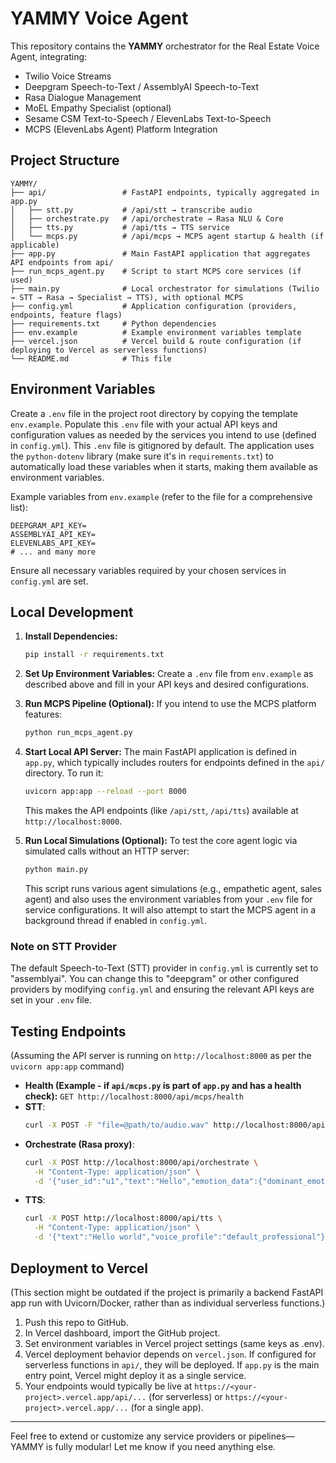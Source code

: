 # YAMMY Voice Agent

This repository contains the **YAMMY** orchestrator for the Real Estate Voice Agent, integrating:

- Twilio Voice Streams
- Deepgram Speech-to-Text / AssemblyAI Speech-to-Text
- Rasa Dialogue Management
- MoEL Empathy Specialist (optional)
- Sesame CSM Text-to-Speech / ElevenLabs Text-to-Speech
- MCPS (ElevenLabs Agent) Platform Integration


## Project Structure

```
YAMMY/
├── api/                 # FastAPI endpoints, typically aggregated in app.py
│   ├── stt.py           # /api/stt → transcribe audio
│   ├── orchestrate.py   # /api/orchestrate → Rasa NLU & Core
│   ├── tts.py           # /api/tts → TTS service
│   └── mcps.py          # /api/mcps → MCPS agent startup & health (if applicable)
├── app.py               # Main FastAPI application that aggregates API endpoints from api/
├── run_mcps_agent.py    # Script to start MCPS core services (if used)
├── main.py              # Local orchestrator for simulations (Twilio → STT → Rasa → Specialist → TTS), with optional MCPS
├── config.yml           # Application configuration (providers, endpoints, feature flags)
├── requirements.txt     # Python dependencies
├── env.example          # Example environment variables template
├── vercel.json          # Vercel build & route configuration (if deploying to Vercel as serverless functions)
└── README.md            # This file
```


## Environment Variables

Create a `.env` file in the project root directory by copying the template `env.example`.
Populate this `.env` file with your actual API keys and configuration values as needed by the services you intend to use (defined in `config.yml`).
This `.env` file is gitignored by default. The application uses the `python-dotenv` library (make sure it's in `requirements.txt`) to automatically load these variables when it starts, making them available as environment variables.

Example variables from `env.example` (refer to the file for a comprehensive list):
```
DEEPGRAM_API_KEY=
ASSEMBLYAI_API_KEY=
ELEVENLABS_API_KEY=
# ... and many more
```
Ensure all necessary variables required by your chosen services in `config.yml` are set.


## Local Development

1.  **Install Dependencies:**
    ```bash
    pip install -r requirements.txt
    ```

2.  **Set Up Environment Variables:**
    Create a `.env` file from `env.example` as described above and fill in your API keys and desired configurations.

3.  **Run MCPS Pipeline (Optional):**
    If you intend to use the MCPS platform features:
    ```bash
    python run_mcps_agent.py
    ```

4.  **Start Local API Server:**
    The main FastAPI application is defined in `app.py`, which typically includes routers for endpoints defined in the `api/` directory. To run it:
    ```bash
    uvicorn app:app --reload --port 8000
    ```
    This makes the API endpoints (like `/api/stt`, `/api/tts`) available at `http://localhost:8000`.

5.  **Run Local Simulations (Optional):**
    To test the core agent logic via simulated calls without an HTTP server:
    ```bash
    python main.py
    ```
    This script runs various agent simulations (e.g., empathetic agent, sales agent) and also uses the environment variables from your `.env` file for service configurations. It will also attempt to start the MCPS agent in a background thread if enabled in `config.yml`.

### Note on STT Provider
The default Speech-to-Text (STT) provider in `config.yml` is currently set to "assemblyai". You can change this to "deepgram" or other configured providers by modifying `config.yml` and ensuring the relevant API keys are set in your `.env` file.


## Testing Endpoints

(Assuming the API server is running on `http://localhost:8000` as per the `uvicorn app:app` command)

- **Health (Example - if `api/mcps.py` is part of `app.py` and has a health check):** `GET http://localhost:8000/api/mcps/health`
- **STT**:
  ```bash
  curl -X POST -F "file=@path/to/audio.wav" http://localhost:8000/api/stt
  ```
- **Orchestrate (Rasa proxy)**:
  ```bash
  curl -X POST http://localhost:8000/api/orchestrate \
    -H "Content-Type: application/json" \
    -d '{"user_id":"u1","text":"Hello","emotion_data":{"dominant_emotion":"neutral"}}'
  ```
- **TTS**:
  ```bash
  curl -X POST http://localhost:8000/api/tts \
    -H "Content-Type: application/json" \
    -d '{"text":"Hello world","voice_profile":"default_professional"}' --output out.mp3
  ```


## Deployment to Vercel

(This section might be outdated if the project is primarily a backend FastAPI app run with Uvicorn/Docker, rather than as individual serverless functions.)

1. Push this repo to GitHub.
2. In Vercel dashboard, import the GitHub project.
3. Set environment variables in Vercel project settings (same keys as .env).
4. Vercel deployment behavior depends on `vercel.json`. If configured for serverless functions in `api/`, they will be deployed. If `app.py` is the main entry point, Vercel might deploy it as a single service.
5. Your endpoints would typically be live at `https://<your-project>.vercel.app/api/...` (for serverless) or `https://<your-project>.vercel.app/...` (for a single app).


---

Feel free to extend or customize any service providers or pipelines—YAMMY is fully modular! Let me know if you need anything else.
